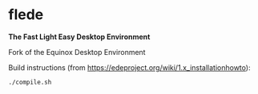 flede
=====
**The Fast Light Easy Desktop Environment**

Fork of the Equinox Desktop Environment

Build instructions (from https://edeproject.org/wiki/1.x_installationhowto):

    ./compile.sh
